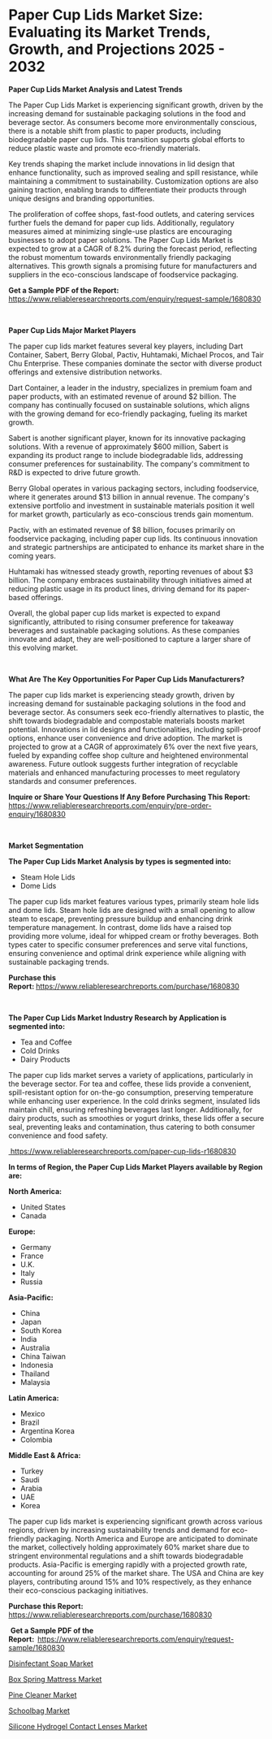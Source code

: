 <p><h1>Paper Cup Lids Market Size: Evaluating its Market Trends, Growth, and Projections 2025 - 2032</h1></p><p><strong>Paper Cup Lids Market Analysis and Latest Trends</strong></p>
<p><p>The Paper Cup Lids Market is experiencing significant growth, driven by the increasing demand for sustainable packaging solutions in the food and beverage sector. As consumers become more environmentally conscious, there is a notable shift from plastic to paper products, including biodegradable paper cup lids. This transition supports global efforts to reduce plastic waste and promote eco-friendly materials.</p><p>Key trends shaping the market include innovations in lid design that enhance functionality, such as improved sealing and spill resistance, while maintaining a commitment to sustainability. Customization options are also gaining traction, enabling brands to differentiate their products through unique designs and branding opportunities.</p><p>The proliferation of coffee shops, fast-food outlets, and catering services further fuels the demand for paper cup lids. Additionally, regulatory measures aimed at minimizing single-use plastics are encouraging businesses to adopt paper solutions. The Paper Cup Lids Market is expected to grow at a CAGR of 8.2% during the forecast period, reflecting the robust momentum towards environmentally friendly packaging alternatives. This growth signals a promising future for manufacturers and suppliers in the eco-conscious landscape of foodservice packaging.</p></p>
<p><strong>Get a Sample PDF of the Report:&nbsp;</strong> <a href="https://www.reliableresearchreports.com/enquiry/request-sample/1680830?utm_campaign=31&utm_medium=2&utm_source=Github&utm_content=ia&utm_term=04042025&utm_id=paper-cup-lids">https://www.reliableresearchreports.com/enquiry/request-sample/1680830</a></p>
<p>&nbsp;</p>
<p><strong>Paper Cup Lids Major Market Players</strong></p>
<p><p>The paper cup lids market features several key players, including Dart Container, Sabert, Berry Global, Pactiv, Huhtamaki, Michael Procos, and Tair Chu Enterprise. These companies dominate the sector with diverse product offerings and extensive distribution networks.</p><p>Dart Container, a leader in the industry, specializes in premium foam and paper products, with an estimated revenue of around $2 billion. The company has continually focused on sustainable solutions, which aligns with the growing demand for eco-friendly packaging, fueling its market growth.</p><p>Sabert is another significant player, known for its innovative packaging solutions. With a revenue of approximately $600 million, Sabert is expanding its product range to include biodegradable lids, addressing consumer preferences for sustainability. The company's commitment to R&D is expected to drive future growth.</p><p>Berry Global operates in various packaging sectors, including foodservice, where it generates around $13 billion in annual revenue. The company's extensive portfolio and investment in sustainable materials position it well for market growth, particularly as eco-conscious trends gain momentum.</p><p>Pactiv, with an estimated revenue of $8 billion, focuses primarily on foodservice packaging, including paper cup lids. Its continuous innovation and strategic partnerships are anticipated to enhance its market share in the coming years.</p><p>Huhtamaki has witnessed steady growth, reporting revenues of about $3 billion. The company embraces sustainability through initiatives aimed at reducing plastic usage in its product lines, driving demand for its paper-based offerings.</p><p>Overall, the global paper cup lids market is expected to expand significantly, attributed to rising consumer preference for takeaway beverages and sustainable packaging solutions. As these companies innovate and adapt, they are well-positioned to capture a larger share of this evolving market.</p></p>
<p>&nbsp;</p>
<p><strong>What Are The Key Opportunities For Paper Cup Lids Manufacturers?</strong></p>
<p><p>The paper cup lids market is experiencing steady growth, driven by increasing demand for sustainable packaging solutions in the food and beverage sector. As consumers seek eco-friendly alternatives to plastic, the shift towards biodegradable and compostable materials boosts market potential. Innovations in lid designs and functionalities, including spill-proof options, enhance user convenience and drive adoption. The market is projected to grow at a CAGR of approximately 6% over the next five years, fueled by expanding coffee shop culture and heightened environmental awareness. Future outlook suggests further integration of recyclable materials and enhanced manufacturing processes to meet regulatory standards and consumer preferences.</p></p>
<p><strong>Inquire or Share Your Questions If Any Before Purchasing This Report:</strong> <a href="https://www.reliableresearchreports.com/enquiry/pre-order-enquiry/1680830?utm_campaign=31&utm_medium=2&utm_source=Github&utm_content=ia&utm_term=04042025&utm_id=paper-cup-lids">https://www.reliableresearchreports.com/enquiry/pre-order-enquiry/1680830</a></p>
<p>&nbsp;</p>
<p><strong>Market Segmentation</strong></p>
<p><strong>The Paper Cup Lids Market Analysis by types is segmented into:</strong></p>
<p><ul><li>Steam Hole Lids</li><li>Dome Lids</li></ul></p>
<p><p>The paper cup lids market features various types, primarily steam hole lids and dome lids. Steam hole lids are designed with a small opening to allow steam to escape, preventing pressure buildup and enhancing drink temperature management. In contrast, dome lids have a raised top providing more volume, ideal for whipped cream or frothy beverages. Both types cater to specific consumer preferences and serve vital functions, ensuring convenience and optimal drink experience while aligning with sustainable packaging trends.</p></p>
<p><strong>Purchase this Report:&nbsp;</strong><a href="https://www.reliableresearchreports.com/purchase/1680830?utm_campaign=31&utm_medium=2&utm_source=Github&utm_content=ia&utm_term=04042025&utm_id=paper-cup-lids">https://www.reliableresearchreports.com/purchase/1680830</a></p>
<p>&nbsp;</p>
<p><strong>The Paper Cup Lids Market Industry Research by Application is segmented into:</strong></p>
<p><ul><li>Tea and Coffee</li><li>Cold Drinks</li><li>Dairy Products</li></ul></p>
<p><p>The paper cup lids market serves a variety of applications, particularly in the beverage sector. For tea and coffee, these lids provide a convenient, spill-resistant option for on-the-go consumption, preserving temperature while enhancing user experience. In the cold drinks segment, insulated lids maintain chill, ensuring refreshing beverages last longer. Additionally, for dairy products, such as smoothies or yogurt drinks, these lids offer a secure seal, preventing leaks and contamination, thus catering to both consumer convenience and food safety.</p></p>
<p><a href="https://www.reliableresearchreports.com/paper-cup-lids-r1680830?utm_campaign=31&utm_medium=2&utm_source=Github&utm_content=ia&utm_term=04042025&utm_id=paper-cup-lids">&nbsp;https://www.reliableresearchreports.com/paper-cup-lids-r1680830</a></p>
<p><strong>In terms of Region, the Paper Cup Lids Market Players available by Region are:</strong></p>
<p>
    <p> <strong> North America: </strong>
        <ul>
            <li>United States</li>
            <li>Canada</li>
        </ul>
        </p> 
    <p> <strong> Europe: </strong>
        <ul>
            <li>Germany</li>
            <li>France</li>
            <li>U.K.</li>
            <li>Italy</li>
            <li>Russia</li>
        </ul>
        </p> 
    <p> <strong> Asia-Pacific: </strong>
        <ul>
            <li>China</li>
            <li>Japan</li>
            <li>South Korea</li>
            <li>India</li>
            <li>Australia</li>
            <li>China Taiwan</li>
            <li>Indonesia</li>
            <li>Thailand</li>
            <li>Malaysia</li>
        </ul>
        </p> 
    <p> <strong> Latin America: </strong>
        <ul>
            <li>Mexico</li>
            <li>Brazil</li>
            <li>Argentina Korea</li>
            <li>Colombia</li>
        </ul>
        </p> 
    <p> <strong> Middle East & Africa: </strong>
        <ul>
            <li>Turkey</li>
            <li>Saudi</li>
            <li>Arabia</li>
            <li>UAE</li>
            <li>Korea</li>
        </ul>
    </p>
    </p>
<p><p>The paper cup lids market is experiencing significant growth across various regions, driven by increasing sustainability trends and demand for eco-friendly packaging. North America and Europe are anticipated to dominate the market, collectively holding approximately 60% market share due to stringent environmental regulations and a shift towards biodegradable products. Asia-Pacific is emerging rapidly with a projected growth rate, accounting for around 25% of the market share. The USA and China are key players, contributing around 15% and 10% respectively, as they enhance their eco-conscious packaging initiatives.</p></p>
<p><strong>Purchase this Report: </strong><a href="https://www.reliableresearchreports.com/purchase/1680830?utm_campaign=31&utm_medium=2&utm_source=Github&utm_content=ia&utm_term=04042025&utm_id=paper-cup-lids">https://www.reliableresearchreports.com/purchase/1680830</a></p>
<p>&nbsp;<strong>Get a Sample PDF of the Report:&nbsp;&nbsp;</strong><a href="https://www.reliableresearchreports.com/enquiry/request-sample/1680830?utm_campaign=31&utm_medium=2&utm_source=Github&utm_content=ia&utm_term=04042025&utm_id=paper-cup-lids">https://www.reliableresearchreports.com/enquiry/request-sample/1680830</a></p>
<p><strong></strong></p>
<p><p><a href="https://github.com/kirstejuvet/Market-Research-Report-List-1/blob/main/disinfectant-soap-market.md?utm_campaign=31&utm_medium=2&utm_source=Github&utm_content=ia&utm_term=04042025&utm_id=paper-cup-lids">Disinfectant Soap Market</a></p><p><a href="https://github.com/jhoonatsev/Market-Research-Report-List-1/blob/main/box-spring-mattress-market.md?utm_campaign=31&utm_medium=2&utm_source=Github&utm_content=ia&utm_term=04042025&utm_id=paper-cup-lids">Box Spring Mattress Market</a></p><p><a href="https://github.com/godutetraeva/Market-Research-Report-List-1/blob/main/pine-cleaner-market.md?utm_campaign=31&utm_medium=2&utm_source=Github&utm_content=ia&utm_term=04042025&utm_id=paper-cup-lids">Pine Cleaner Market</a></p><p><a href="https://github.com/hamremunazm4/Market-Research-Report-List-1/blob/main/schoolbag-market.md?utm_campaign=31&utm_medium=2&utm_source=Github&utm_content=ia&utm_term=04042025&utm_id=paper-cup-lids">Schoolbag Market</a></p><p><a href="https://github.com/trossdushi7u/Market-Research-Report-List-1/blob/main/silicone-hydrogel-contact-lenses-market.md?utm_campaign=31&utm_medium=2&utm_source=Github&utm_content=ia&utm_term=04042025&utm_id=paper-cup-lids">Silicone Hydrogel Contact Lenses Market</a></p></p>